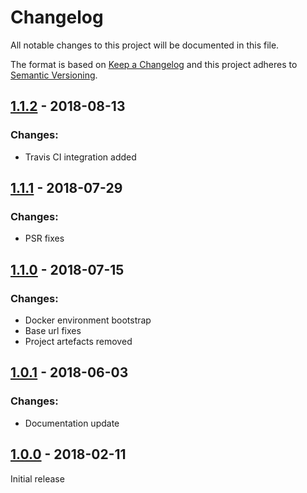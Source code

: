 # Changelog
All notable changes to this project will be documented in this file.

The format is based on [Keep a Changelog](http://keepachangelog.com/en/1.0.0/)
and this project adheres to [Semantic Versioning](http://semver.org/spec/v2.0.0.html).

## [1.1.2] - 2018-08-13
### Changes:
* Travis CI integration added

## [1.1.1] - 2018-07-29
### Changes:
* PSR fixes

## [1.1.0] - 2018-07-15
### Changes:
* Docker environment bootstrap
* Base url fixes
* Project artefacts removed

## [1.0.1] - 2018-06-03
### Changes:
* Documentation update


## [1.0.0] - 2018-02-11
Initial release

[1.1.2]: https://github.com/svyatoslav-kubakh/postfix-admin/releases/tag/1.1.2
[1.1.1]: https://github.com/svyatoslav-kubakh/postfix-admin/releases/tag/1.1.1
[1.1.0]: https://github.com/svyatoslav-kubakh/postfix-admin/releases/tag/1.1.0
[1.0.1]: https://github.com/svyatoslav-kubakh/postfix-admin/releases/tag/1.0.1
[1.0.0]: https://github.com/svyatoslav-kubakh/postfix-admin/releases/tag/1.0.0
